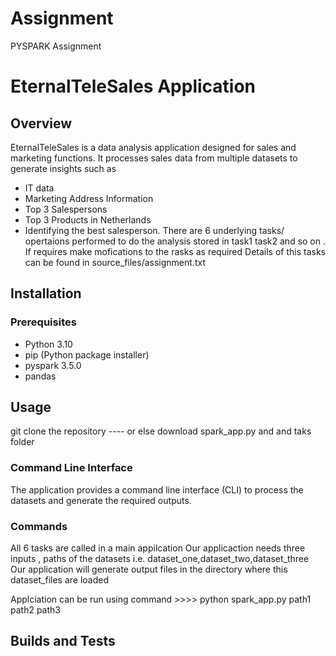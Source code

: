 # Assignment
PYSPARK Assignment

# EternalTeleSales  Application

## Overview
EternalTeleSales  is a data analysis application designed for sales and marketing functions. It processes sales data from multiple datasets to generate insights such as
* IT data
* Marketing Address Information
* Top 3 Salespersons
* Top 3 Products in Netherlands
* Identifying the best salesperson.
There are 6 underlying tasks/ opertaions performed to do the analysis stored in task1 task2 and so on . If requires make mofications to the rasks as required
Details of this tasks can be found in source_files/assignment.txt   
## Installation

### Prerequisites
- Python 3.10
- pip (Python package installer)
- pyspark 3.5.0
- pandas
  


## Usage
git clone the repository ---- 
or else download spark_app.py and and taks folder 
### Command Line Interface

The application provides a command line interface (CLI) to process the datasets and generate the required outputs.

### Commands
All 6 tasks are called in a main appilcation 
Our applicaction needs three inputs , paths of the datasets i.e. dataset_one,dataset_two,dataset_three
Our application will generate output files in the directory where this dataset_files are loaded

Applciation can  be run using command >>>> python spark_app.py path1 path2 path3


## Builds and Tests



